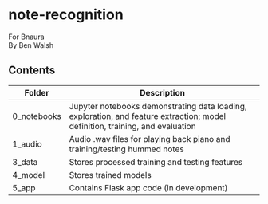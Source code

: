 # note-recognition

For Bnaura \
By Ben Walsh

## Contents

Folder | Description
---|----
0_notebooks | Jupyter notebooks demonstrating data loading, exploration, and feature extraction; model definition, training, and evaluation
1_audio | Audio .wav files for playing back piano and training/testing hummed notes 
3_data | Stores processed training and testing features
4_model | Stores trained models 
5_app | Contains Flask app code (in development)